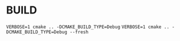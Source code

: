 # BUILD 
`VERBOSE=1 cmake .. -DCMAKE_BUILD_TYPE=Debug`
`VERBOSE=1 cmake .. -DCMAKE_BUILD_TYPE=Debug --fresh`